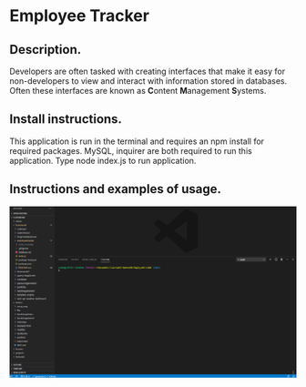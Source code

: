 # Employee Tracker

  ## Description.
  
  Developers are often tasked with creating interfaces that make it easy for non-developers to view and interact with information stored in databases. Often these interfaces are known as **C**ontent **M**anagement **S**ystems.

  ## Install instructions.

  This application is run in the terminal and requires an npm install for required packages. MySQL, inquirer are both required to run this application.  Type node index.js to run application.  

  ## Instructions and examples of usage.

  ![Demo of tracker](trackerdemo.gif)
